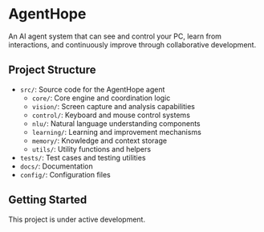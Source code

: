 # AgentHope

An AI agent system that can see and control your PC, learn from interactions, and continuously improve through collaborative development.

## Project Structure

- `src/`: Source code for the AgentHope agent
  - `core/`: Core engine and coordination logic
  - `vision/`: Screen capture and analysis capabilities
  - `control/`: Keyboard and mouse control systems
  - `nlu/`: Natural language understanding components
  - `learning/`: Learning and improvement mechanisms
  - `memory/`: Knowledge and context storage
  - `utils/`: Utility functions and helpers
- `tests/`: Test cases and testing utilities
- `docs/`: Documentation
- `config/`: Configuration files

## Getting Started

This project is under active development.
